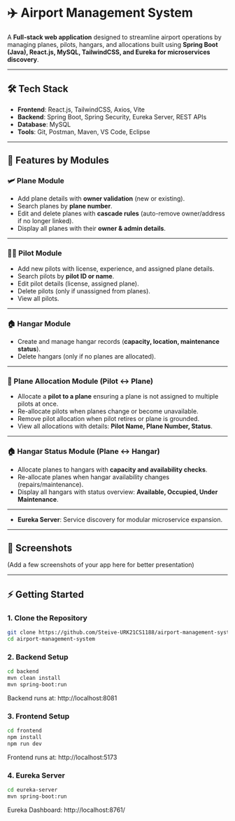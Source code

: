 # ✈️ Airport Management System  

A **Full-stack web application** designed to streamline airport operations by managing planes, pilots, hangars, and allocations built using **Spring Boot (Java), React.js, MySQL, TailwindCSS, and Eureka for microservices discovery**.  

---

## 🛠️ Tech Stack

- **Frontend**: React.js, TailwindCSS, Axios, Vite  
- **Backend**: Spring Boot, Spring Security, Eureka Server, REST APIs  
- **Database**: MySQL  
- **Tools**: Git, Postman, Maven, VS Code, Eclipse  

---

## 📌 Features by Modules  

### 🛩️ Plane Module  
- Add plane details with **owner validation** (new or existing).  
- Search planes by **plane number**.  
- Edit and delete planes with **cascade rules** (auto-remove owner/address if no longer linked).  
- Display all planes with their **owner & admin details**.  

---

### 👨‍✈️ Pilot Module  
- Add new pilots with license, experience, and assigned plane details.  
- Search pilots by **pilot ID or name**.  
- Edit pilot details (license, assigned plane).  
- Delete pilots (only if unassigned from planes).  
- View all pilots.  

---

### 🏠 Hangar Module  
- Create and manage hangar records (**capacity, location, maintenance status**). 
- Delete hangars (only if no planes are allocated).  

---

### 🔄 Plane Allocation Module (Pilot ↔ Plane)  
- Allocate a **pilot to a plane** ensuring a plane is not assigned to multiple pilots at once.  
- Re-allocate pilots when planes change or become unavailable.  
- Remove pilot allocation when pilot retires or plane is grounded.  
- View all allocations with details: **Pilot Name, Plane Number, Status**.  

---

### 🏠 Hangar Status Module (Plane ↔ Hangar)  
- Allocate planes to hangars with **capacity and availability checks**.  
- Re-allocate planes when hangar availability changes (repairs/maintenance).  
- Display all hangars with status overview: **Available, Occupied, Under Maintenance**.  

---

- **Eureka Server**: Service discovery for modular microservice expansion.  

---

## 📸 Screenshots
(Add a few screenshots of your app here for better presentation)

---

## ⚡ Getting Started
### 1. Clone the Repository
```bash
git clone https://github.com/Steive-URK21CS1188/airport-management-system.git
cd airport-management-system
```
### 2. Backend Setup
```bash
cd backend
mvn clean install
mvn spring-boot:run
```
Backend runs at: http://localhost:8081
### 3. Frontend Setup
```bash
cd frontend
npm install
npm run dev
```
Frontend runs at: http://localhost:5173
### 4. Eureka Server
```bash
cd eureka-server
mvn spring-boot:run
```
Eureka Dashboard: http://localhost:8761/
